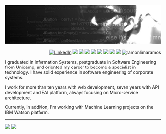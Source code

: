<img src="https://raw.githubusercontent.com/ramonlimaramos/ramonlimaramos/master/img/header.jpg" alt="Image showing Ramon Ramos, full stack developer">


<p align="right">
<a href="https://www.linkedin.com/in/ramon-de-lima-ramos-35847024/"><img src="https://img.shields.io/badge/LinkedIn--_.svg?style=social&logo=linkedin" alt="LinkedIn"></a>
  <a href="#"><img src="https://img.shields.io/badge/Python--_.svg?logo=Python&style=social"></a>
  <a href="#"><img src="https://img.shields.io/badge/NodeJs--_.svg?logo=Node.js&style=social"></a>
  <a href="#"><img src="https://img.shields.io/badge/Go--_.svg?logo=Go&style=social"></a>
  <a href="#"><img src="https://img.shields.io/badge/Elixir--_.svg?logo=Elixir&style=social"></a>
  <a href="#"><img src="https://img.shields.io/badge/Docker--_.svg?logo=Docker&style=social"></a>
  <a href="#"><img src="https://img.shields.io/badge/Kubernetes--_.svg?logo=Kubernetes&style=social"></a>
  <a href="#"><img src="https://img.shields.io/badge/React--_.svg?logo=React&style=social"></a>
  <a href="#"><img src="https://img.shields.io/badge/Angular--_.svg?logo=Angular&style=social"></a>
<img src="https://komarev.com/ghpvc/?username=ramonlimaramos&label=Profile%20views&color=0e75b6&style=flat-square" alt="ramonlimaramos" /> 
</p>

I graduated in Information Systems, postgraduate in Software Engineering from Unicamp, and oriented my career to become a specialist in technology. I have solid experience in software engineering of corporate systems.

I work for more than ten years with web development, seven years with API development and EAI platform, always focusing on Micro-service architecture.

Currently, in addition, I'm working with Machine Learning projects on the IBM Watson platform.

<hr>

<p>
  <img height="180em" src="https://github-readme-stats.vercel.app/api?username=ramonlimaramos&show_icons=true&hide_border=true&&count_private=true&include_all_commits=true" />
  <img height="180em" src="https://github-readme-stats.vercel.app/api/top-langs/?username=ramonlimaramos&exclude_repo=KNN-Image-Classification&show_icons=true&hide_border=true&layout=compact&langs_count=8"/>
</p>